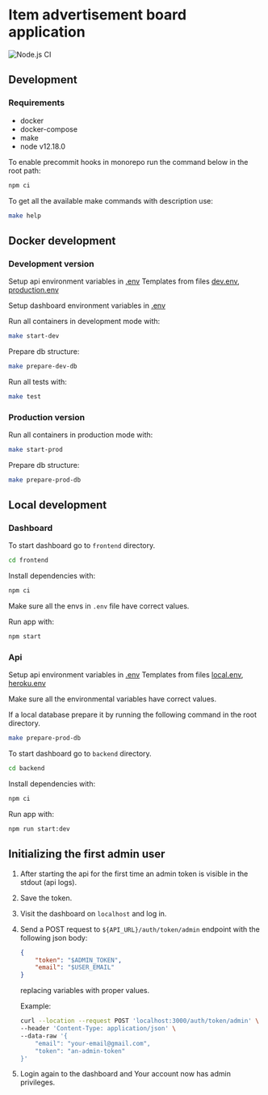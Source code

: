 # Item advertisement board application

![Node.js CI](https://github.com/pwr-piisw/board-project/workflows/Node.js%20CI/badge.svg)

## Development

### Requirements

- docker
- docker-compose
- make
- node v12.18.0

To enable precommit hooks in monorepo run the command below in the root path:

```bash
npm ci
```

To get all the available make commands with description use:

```bash
make help
```

## Docker development

### Development version

Setup api environment variables in [.env](./backend/.env)
Templates from files [dev.env](./backend/dev.env), [production.env](./backend/production.env)

Setup dashboard environment variables in [.env](./frontend/.env)

Run all containers in development mode with:

```bash
make start-dev
```

Prepare db structure:

```bash
make prepare-dev-db
```

Run all tests with:

```bash
make test
```

### Production version

Run all containers in production mode with:

```bash
make start-prod
```

Prepare db structure:

```bash
make prepare-prod-db
```

## Local development

### Dashboard

To start dashboard go to `frontend` directory.

```bash
cd frontend
```

Install dependencies with:

```bash
npm ci
```

Make sure all the envs in `.env` file have correct values.

Run app with:

```bash
npm start
```

### Api

Setup api environment variables in [.env](./backend/.env)
Templates from files [local.env](./backend/local.env), [heroku.env](./backend/heroku.env)

Make sure all the environmental variables have correct values.

If a local database prepare it by running the following command in the root directory.

```bash
make prepare-prod-db
```

To start dashboard go to `backend` directory.

```bash
cd backend
```

Install dependencies with:

```bash
npm ci
```

Run app with:

```bash
npm run start:dev
```

## Initializing the first admin user

1. After starting the api for the first time an admin token is visible in the stdout (api logs).
2. Save the token.
3. Visit the dashboard on `localhost` and log in.
4. Send a POST request to `${API_URL}/auth/token/admin` endpoint with the following json body:

    ```json
    {
        "token": "$ADMIN_TOKEN",
        "email": "$USER_EMAIL"
    }
    ```

    replacing variables with proper values.

    Example:

    ```bash
    curl --location --request POST 'localhost:3000/auth/token/admin' \
    --header 'Content-Type: application/json' \
    --data-raw '{
        "email": "your-email@gmail.com",
        "token": "an-admin-token"
    }'
    ```

5. Login again to the dashboard and Your account now has admin privileges.
